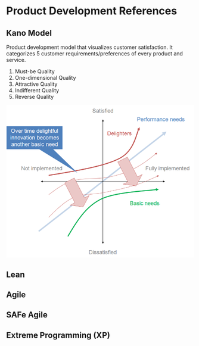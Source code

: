 # Product Development References

## Kano Model
Product development model that visualizes customer satisfaction. It categorizes 5 customer requirements/preferences of every product and service.
1. Must-be Quality
2. One-dimensional Quality
3. Attractive Quality
4. Indifferent Quality
5. Reverse Quality

![Kano Model Over Time](assets/kano_model_showing_transition_over_time.png)


## Lean

## Agile

## SAFe Agile

## Extreme Programming (XP)
